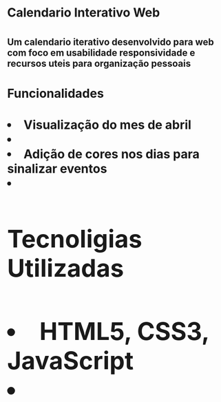 <h1>Calendario Interativo Web<h1>
<h2>Um calendario iterativo desenvolvido para web com foco em usabilidade responsividade e recursos uteis para organização pessoais<h2>

<h1>Funcionalidades<h1>
<li>Visualização do mes de abril<li>
<li>Adição de cores nos dias para sinalizar eventos<li>

<h1>Tecnoligias Utilizadas<h1>
<li>HTML5, CSS3, JavaScript<li>